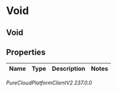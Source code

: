 # Void

## Void

## Properties

|Name | Type | Description | Notes|
|------------ | ------------- | ------------- | -------------|



_PureCloudPlatformClientV2 237.0.0_
